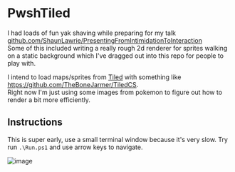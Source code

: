 # PwshTiled

I had loads of fun yak shaving while preparing for my talk [github.com/ShaunLawrie/PresentingFromIntimidationToInteraction](https://github.com/ShaunLawrie/PresentingFromIntimidationToInteraction)  
Some of this included writing a really rough 2d renderer for sprites walking on a static background which I've dragged out into this repo for people to play with.

I intend to load maps/sprites from [Tiled](https://www.mapeditor.org/) with something like https://github.com/TheBoneJarmer/TiledCS.  
Right now I'm just using some images from pokemon to figure out how to render a bit more efficiently.

## Instructions

This is super early, use a small terminal window because it's very slow.
Try run `.\Run.ps1` and use arrow keys to navigate.

![image](https://github.com/ShaunLawrie/PwshTiled/assets/13159458/5e90b434-42a3-4eba-ae54-360a85fb9f02)
